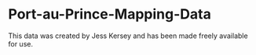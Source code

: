 # Port-au-Prince-Mapping-Data

This data was created by Jess Kersey and has been made freely available for use.

